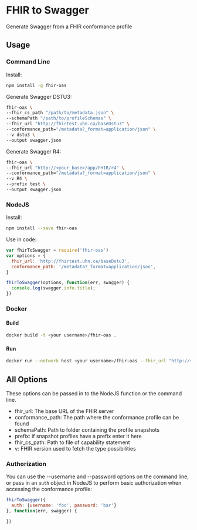 # FHIR to Swagger
Generate Swagger from a FHIR conformance profile

## Usage
### Command Line
Install:
```bash
npm install -g fhir-oas
```

Generate Swagger DSTU3:
```bash
fhir-oas \
--fhir_cs_path "/path/to/metadata.json" \
--schemaPath "/path/to/profileSchemas" \
--fhir_url "http://fhirtest.uhn.ca/baseDstu3" \
--conformance_path="/metadata?_format=application/json" \
--v dstu3 \
--output swagger.json
```

Generate Swagger R4:
```bash
fhir-oas \
--fhir_url "http://<your_base>/app/FHIR/r4" \
--conformance_path="/metadata?_format=application/json" \
--v R4 \
--prefix test \
--output swagger.json
```

### NodeJS
Install:
```bash
npm install --save fhir-oas
```

Use in code:
```js
var fhirToSwagger = require('fhir-oas')
var options = {
  fhir_url: 'http://fhirtest.uhn.ca/baseDstu3',
  conformance_path: '/metadata?_format=application/json',
}

fhirToSwagger(options, function(err, swagger) {
  console.log(swagger.info.title);
})
```

### Docker
#### Build
```bash
docker build -t <your username>/fhir-oas .
```

#### Run
```bash
docker run --network host <your username>/fhir-oas --fhir_url "http://<your_base>/app/FHIR/r4" --conformance_path="/metadata?_format=application/json" --r4 
```

## All Options

These options can be passed in to the NodeJS function or the command line.

* fhir_url: The base URL of the FHIR server
* conformance_path: The path where the conformance profile can be found
* schemaPath: Path to folder containing the profile snapshots
* prefix: if snapshot profiles have a prefix enter it here
* fhir_cs_path: Path to file of capability statement
* v: FHIR version used to fetch the type possibilities


### Authorization

You can use the --username and --password options on the command line, or pass in an `auth` object in NodeJS
to perform basic authorization when accessing the conformance profile:

```js
fhirToSwagger({
  auth: {username: 'foo', password: 'bar'}
}, function(err, swagger) {

})
```

